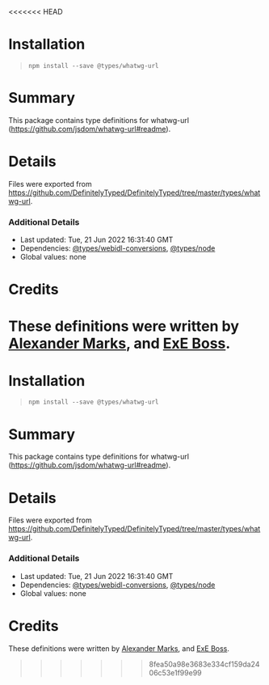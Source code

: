 <<<<<<< HEAD
# Installation
> `npm install --save @types/whatwg-url`

# Summary
This package contains type definitions for whatwg-url (https://github.com/jsdom/whatwg-url#readme).

# Details
Files were exported from https://github.com/DefinitelyTyped/DefinitelyTyped/tree/master/types/whatwg-url.

### Additional Details
 * Last updated: Tue, 21 Jun 2022 16:31:40 GMT
 * Dependencies: [@types/webidl-conversions](https://npmjs.com/package/@types/webidl-conversions), [@types/node](https://npmjs.com/package/@types/node)
 * Global values: none

# Credits
These definitions were written by [Alexander Marks](https://github.com/aomarks), and [ExE Boss](https://github.com/ExE-Boss).
=======
# Installation
> `npm install --save @types/whatwg-url`

# Summary
This package contains type definitions for whatwg-url (https://github.com/jsdom/whatwg-url#readme).

# Details
Files were exported from https://github.com/DefinitelyTyped/DefinitelyTyped/tree/master/types/whatwg-url.

### Additional Details
 * Last updated: Tue, 21 Jun 2022 16:31:40 GMT
 * Dependencies: [@types/webidl-conversions](https://npmjs.com/package/@types/webidl-conversions), [@types/node](https://npmjs.com/package/@types/node)
 * Global values: none

# Credits
These definitions were written by [Alexander Marks](https://github.com/aomarks), and [ExE Boss](https://github.com/ExE-Boss).
>>>>>>> 8fea50a98e3683e334cf159da2406c53e1f99e99
